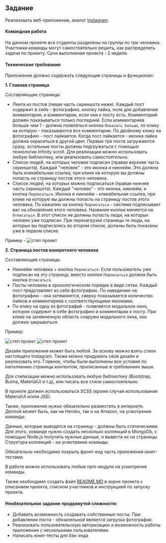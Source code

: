 ## Задание

Реализовать веб-приложение, аналог [Instagram](https://www.instagram.com/).

#### Командная работа

На данном проекте все студенты разделены на группы по три человека. Участники команды могут самостоятельно решить, как распределить задачи по проекту. Срок выполнения проекта - 2 недели.

#### Технические требования

Приложение должно содержать следующие страницы и функционал:

**1. Главная страница**

Составляющие страницы:

- Лента из постов (левая часть скриншота ниже). Каждый пост содержит в себе - фотографию, кнопку лайка, поле для добавления комментария, и комментарии, если они к посту есть. Комментарий должен показываться только последний. Если комментариев больше чем 1 - должна появляться кнопка `Показать больше`, по клику на которую - показываются все комментарии. По двойному клику на фотографию - пост лайкается. Когда пост лайкается - иконка лайка должна окраситься в другой цвет. Первые три поста загружаются сразу, остальные посты должны подгружаться с помощью технологии Infinity scroll. Для реализации можно использовать любую библиотеку, или реализовать самостоятельно.
- Список людей, на которых человек подписан (правая верхняя часть скриншота). Каждый "человек" - это иконка и никнейм. Это должна быть кликабельная ссылка, при клике на которую вы должны попасть на страницу постов этого человека.
- Список людей, на которых можно подписаться (правая нижняя часть скриншота). Каждый "человек" - это иконка, никнейм, и кнопка `Подписаться`. Иконка и никнейм - кликабельная ссылка, при клике на которую вы должны попасть на страницу постов этого человека. По нажатию на кнопку `Подписаться` - система подписывает вас на обновления этого человека. Название кнопки меняется на `Отписаться`. В этот список не должны попасть люди, на которых человек уже подписан. При перезагрузке страницы те люди, на которых вы подписались во втором списке, должны быть показаны уже в первом списке.

Пример - ![степ проект](./img/1.png)

**2. Страница постов конкретного человека**

Составляющие страницы:

- Никнейм человека + кнопка `Подписаться`. Если пользователь уже подписан на эту страницу, вместо кнопки `Подписаться` должна быть кнопка `Отписаться`.
- Посты человека в хронологическом порядке в виде сетки. Каждый пост представляет из себя фотографию. По наведению на фотографию - она затемняется, сверху показывается количество лайков и комментариев с соответствующими иконками.
- По клику на одну из фотографий - появляется модальное окно, которое содержит в себе фотографию и комментарии к посту. При клике на затемненную область снаружи модального окна, оно должно закрываться.

Пример:

![степ проект](./img/2.png)
![степ проект](./img/3.png)

Дизайн приложения может быть любой. За основу можно взять стили настоящего Instagram. Также можно придумать свой дизайн и реализовать его. Главное, чтобы были выполнены все условия по наполнению страницы контентом, прописанные в требованиях выше.

Для стилизации можно использовать любую библиотеку (Bootstrap, Bulma, MaterialUI и т.д), или писать все стили самостоятельно.

В проекте должен использоваться SCSS (кроме случая использования MaterialUI и/или JSS).

Также, приложение нужно обязательно разместить в интернете. Деплой может быть, как на Heroku, так и на Amazon, на усмотрение команды.

Данные, которые выводятся на страницу - должны быть статическими. Для этого, команде нужно создать несколько коллекций в MongoDb, с помощью Node.js получить нужные данные, и вывести их на страницы. Структура коллекций - на усмотрение команды.

Обязательно необходимо покрыть фронт-енд часть приложения юнит-тестами.

В работе можно использовать любые npm-модули на усмотрение команды.

Также необходимо создать файл [README.MD](https://dan-it.gitlab.io/fe-book/teamwork/readme.html) в корне проекта с описанием проекта, списком участников и инструкцией по запуску проекта.

#### Необязательное задание продвинутой сложности:

- Добавить возможность создавать собственные посты. При добавлении поста - обязательной является загрузка фотографии.
- Реализовать пользовательскую авторизацию и возможность работы приложения с несколькими пользователями.
- Написать юнит-тесты для бэк-энда

